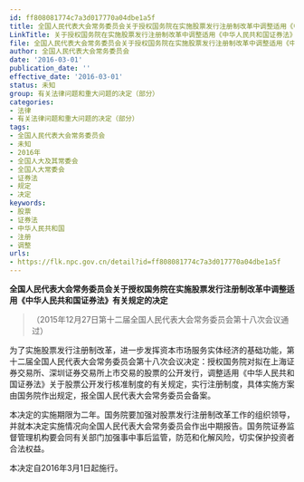 ```yaml
---
id: ff808081774c7a3d017770a04dbe1a5f
title: 全国人民代表大会常务委员会关于授权国务院在实施股票发行注册制改革中调整适用《中华人民共和国证券法》有关规定的决定
LinkTitle: 关于授权国务院在实施股票发行注册制改革中调整适用《中华人民共和国证券法》有关规定的决定（2016）
file: 全国人民代表大会常务委员会关于授权国务院在实施股票发行注册制改革中调整适用《中华人民共和国证券法》有关规定的决定_ff808081774c7a3d017770a04dbe1a5f.docx
author: 全国人民代表大会常务委员会
date: '2016-03-01'
publication_date: ''
effective_date: '2016-03-01'
status: 未知
group: 有关法律问题和重大问题的决定（部分）
categories:
- 法律
- 有关法律问题和重大问题的决定（部分）
tags:
- 全国人民代表大会常务委员会
- 未知
- 2016年
- 全国人大及其常委会
- 全国人大常委会
- 证券法
- 规定
- 决定
keywords:
- 股票
- 证券法
- 中华人民共和国
- 注册
- 调整
urls:
- https://flk.npc.gov.cn/detail?id=ff808081774c7a3d017770a04dbe1a5f
---
```


**全国人民代表大会常务委员会关于授权国务院在实施股票发行注册制改革中调整适用《中华人民共和国证券法》有关规定的决定**

> （2015年12月27日第十二届全国人民代表大会常务委员会第十八次会议通过）

为了实施股票发行注册制改革，进一步发挥资本市场服务实体经济的基础功能，第十二届全国人民代表大会常务委员会第十八次会议决定：授权国务院对拟在上海证券交易所、深圳证券交易所上市交易的股票的公开发行，调整适用《中华人民共和国证券法》关于股票公开发行核准制度的有关规定，实行注册制度，具体实施方案由国务院作出规定，报全国人民代表大会常务委员会备案。

本决定的实施期限为二年。国务院要加强对股票发行注册制改革工作的组织领导，并就本决定实施情况向全国人民代表大会常务委员会作出中期报告。国务院证券监督管理机构要会同有关部门加强事中事后监管，防范和化解风险，切实保护投资者合法权益。

本决定自2016年3月1日起施行。
